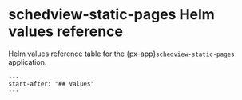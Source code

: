 ```{px-app-values} schedview-static-pages
```

# schedview-static-pages Helm values reference

Helm values reference table for the {px-app}`schedview-static-pages` application.

```{include} ../../../applications/schedview-static-pages/README.md
---
start-after: "## Values"
---
```